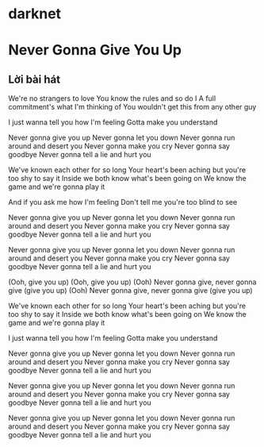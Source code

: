 # darknet
# Never Gonna Give You Up

## Lời bài hát

We're no strangers to love
You know the rules and so do I
A full commitment's what I'm thinking of
You wouldn't get this from any other guy

I just wanna tell you how I'm feeling
Gotta make you understand

Never gonna give you up
Never gonna let you down
Never gonna run around and desert you
Never gonna make you cry
Never gonna say goodbye
Never gonna tell a lie and hurt you

We've known each other for so long
Your heart's been aching but you're too shy to say it
Inside we both know what's been going on
We know the game and we're gonna play it

And if you ask me how I'm feeling
Don't tell me you're too blind to see

Never gonna give you up
Never gonna let you down
Never gonna run around and desert you
Never gonna make you cry
Never gonna say goodbye
Never gonna tell a lie and hurt you

Never gonna give you up
Never gonna let you down
Never gonna run around and desert you
Never gonna make you cry
Never gonna say goodbye
Never gonna tell a lie and hurt you

(Ooh, give you up)
(Ooh, give you up)
(Ooh) Never gonna give, never gonna give (give you up)
(Ooh) Never gonna give, never gonna give (give you up)

We've known each other for so long
Your heart's been aching but you're too shy to say it
Inside we both know what's been going on
We know the game and we're gonna play it

I just wanna tell you how I'm feeling
Gotta make you understand

Never gonna give you up
Never gonna let you down
Never gonna run around and desert you
Never gonna make you cry
Never gonna say goodbye
Never gonna tell a lie and hurt you

Never gonna give you up
Never gonna let you down
Never gonna run around and desert you
Never gonna make you cry
Never gonna say goodbye
Never gonna tell a lie and hurt you

Never gonna give you up
Never gonna let you down
Never gonna run around and desert you
Never gonna make you cry
Never gonna say goodbye
Never gonna tell a lie and hurt you
